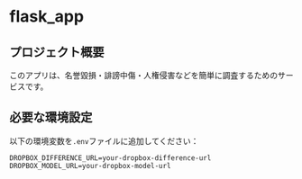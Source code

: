 # flask_app

## プロジェクト概要
このアプリは、名誉毀損・誹謗中傷・人権侵害などを簡単に調査するためのサービスです。

## 必要な環境設定
以下の環境変数を`.env`ファイルに追加してください：

```plaintext
DROPBOX_DIFFERENCE_URL=your-dropbox-difference-url
DROPBOX_MODEL_URL=your-dropbox-model-url